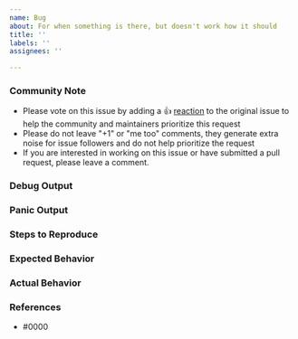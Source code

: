 ```yaml
---
name: Bug
about: For when something is there, but doesn't work how it should
title: ''
labels: ''
assignees: ''

---
```


### Community Note

<!--- Please keep this note for the community --->

* Please vote on this issue by adding a 👍 [reaction](https://blog.github.com/2016-03-10-add-reactions-to-pull-requests-issues-and-comments/)
to the original issue to help the community and maintainers prioritize this request
* Please do not leave "+1" or "me too" comments, they generate extra noise for issue followers and do
not help prioritize the request
* If you are interested in working on this issue or have submitted a pull request, please leave a comment.

### Debug Output

<!---
Please provide a link to a GitHub Gist containing the complete debug output. Please do NOT paste the debug output in the issue; just paste a link to the Gist.

Note: the debug log may contain sensitive data so please check beforehand and remove it.
--->

### Panic Output

<!--- If GKE Policy Automation tool produced a panic, please provide a link to a GitHub Gist containing panic output log --->

### Steps to Reproduce

<!--- Please list the steps required to reproduce the issue. --->

### Expected Behavior

<!--- What should have happened? --->

### Actual Behavior

<!--- What actually happened? --->

### References

<!---
Information about referencing Github Issues: https://help.github.com/articles/basic-writing-and-formatting-syntax/#referencing-issues-and-pull-requests

Are there any other GitHub issues (open or closed) or pull requests that should be linked here? Vendor documentation? For example:
--->

* #0000
